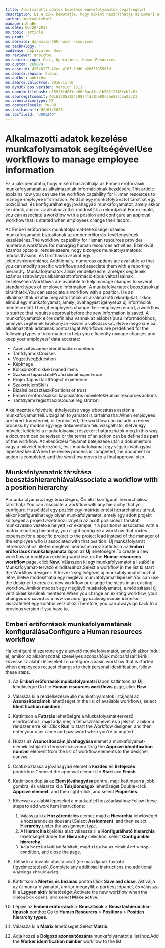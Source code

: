 ```yaml
---
title: Alkalmazotti adatok kezelése munkafolyamatok segítségével
description: Ez a cikk bemutatja, hogy miként használhatja az Emberi erőforrások munkafolyamatait az alkalmazottak információinak kezelésére. Például egy munkafolyamatot társíthat egy pozícióhoz, és konfigurálhat egy jóváhagyási munkafolyamatot, amely akkor kezdődik, amikor az alkalmazottak módosítják a rekordjaikat.
author: andreabichsel
manager: AnnBe
ms.date: 06/20/2017
ms.topic: article
ms.prod: ''
ms.service: dynamics-365-human-resources
ms.technology: ''
audience: Application User
ms.reviewer: anbichse
ms.search.scope: Core, Operations, Human Resources
ms.custom: 269074
ms.assetid: 426c6127-42ee-4163-8dd0-b2867f95581d
ms.search.region: Global
ms.author: anbichse
ms.search.validFrom: 2016-11-30
ms.dyn365.ops.version: Version 1611
ms.openlocfilehash: a159f5fd811ee80c0ac45ca1b582f2f46fcb2c61
ms.sourcegitcommit: 40163705a134c9874fd33be80c7ae59ccce22c21
ms.translationtype: HT
ms.contentlocale: hu-HU
ms.lasthandoff: 02/03/2020
ms.locfileid: "3009240"
---
```

# <a name="use-workflows-to-manage-employee-information"></a><span data-ttu-id="7a7ae-104">Alkalmazotti adatok kezelése munkafolyamatok segítségével</span><span class="sxs-lookup"><span data-stu-id="7a7ae-104">Use workflows to manage employee information</span></span>

<span data-ttu-id="7a7ae-105">Ez a cikk bemutatja, hogy miként használhatja az Emberi erőforrások munkafolyamatait az alkalmazottak információinak kezelésére.</span><span class="sxs-lookup"><span data-stu-id="7a7ae-105">This article explains how you can use the workflow capability for Human resources to manage employee information.</span></span> <span data-ttu-id="7a7ae-106">Például egy munkafolyamatot társíthat egy pozícióhoz, és konfigurálhat egy jóváhagyási munkafolyamatot, amely akkor kezdődik, amikor az alkalmazottak módosítják a rekordjaikat.</span><span class="sxs-lookup"><span data-stu-id="7a7ae-106">For example, you can associate a workflow with a position and configure an approval workflow that is started when employees change their record.</span></span>

<span data-ttu-id="7a7ae-107">Az Emberi erőforrások munkafolyamat-lehetőségei számos munkafolyamatot biztosítanak az emberierőforrás-tevékenységek kezeléséhez.</span><span class="sxs-lookup"><span data-stu-id="7a7ae-107">The workflow capability for Human resources provides numerous workflows for managing human resources activities.</span></span> <span data-ttu-id="7a7ae-108">Ezenkívül számos opció áll rendelkezésre, hogy bizonyos munkafolyamatokat módosíthasson, és társíthassa azokat egy jelentéshierarchiához.</span><span class="sxs-lookup"><span data-stu-id="7a7ae-108">Additionally, numerous options are available so that you can modify specific workflows and associate them with a reporting hierarchy.</span></span> <span data-ttu-id="7a7ae-109">Munkafolyamatok állnak rendelkezésre, amelyek segítenek számos szabványos alkalmazottinformáció-típus változásainak kezelésében.</span><span class="sxs-lookup"><span data-stu-id="7a7ae-109">Workflows are available to help manage changes to several standard types of employee information.</span></span> <span data-ttu-id="7a7ae-110">A munkafolyamatok beosztásokkal társíthatók.</span><span class="sxs-lookup"><span data-stu-id="7a7ae-110">You can associate a workflow with a position.</span></span> <span data-ttu-id="7a7ae-111">Ha az alkalmazottak ezután megváltoztatják az alkalmazotti rekordjukat, akkor elindul egy munkafolyamat, amely jóváhagyást igényel az új információk mentése előtt.</span><span class="sxs-lookup"><span data-stu-id="7a7ae-111">Then, if employees change their employee record, a workflow is started that requires approval before the new information is saved.</span></span> <span data-ttu-id="7a7ae-112">A munkafolyamatok előre definiálva vannak az alábbi típusú információkhoz, amelyek segítenek hatékonyan kezelni a változásokat, illetve megőrizni az alkalmazottak adatainak pontosságát:</span><span class="sxs-lookup"><span data-stu-id="7a7ae-112">Workflows are predefined for the following types of information to help you efficiently manage changes and keep your employees’ data accurate:</span></span>

-   <span data-ttu-id="7a7ae-113">Azonosítószámok</span><span class="sxs-lookup"><span data-stu-id="7a7ae-113">Identification numbers</span></span>
-   <span data-ttu-id="7a7ae-114">Tanfolyamok</span><span class="sxs-lookup"><span data-stu-id="7a7ae-114">Courses</span></span>
-   <span data-ttu-id="7a7ae-115">Végzettség</span><span class="sxs-lookup"><span data-stu-id="7a7ae-115">Education</span></span>
-   <span data-ttu-id="7a7ae-116">Kép</span><span class="sxs-lookup"><span data-stu-id="7a7ae-116">Image</span></span>
-   <span data-ttu-id="7a7ae-117">Kölcsönzött cikkek</span><span class="sxs-lookup"><span data-stu-id="7a7ae-117">Loaned items</span></span>
-   <span data-ttu-id="7a7ae-118">Szakmai tapasztalat</span><span class="sxs-lookup"><span data-stu-id="7a7ae-118">Professional experience</span></span>
-   <span data-ttu-id="7a7ae-119">Projekttapasztalat</span><span class="sxs-lookup"><span data-stu-id="7a7ae-119">Project experience</span></span>
-   <span data-ttu-id="7a7ae-120">Szakértelem</span><span class="sxs-lookup"><span data-stu-id="7a7ae-120">Skills</span></span>
-   <span data-ttu-id="7a7ae-121">Bizalmi beosztások</span><span class="sxs-lookup"><span data-stu-id="7a7ae-121">Positions of trust</span></span>
-   <span data-ttu-id="7a7ae-122">Emberi erőforrásokkal kapcsolatos műveletek</span><span class="sxs-lookup"><span data-stu-id="7a7ae-122">Human resources actions</span></span>
-   <span data-ttu-id="7a7ae-123">Tanfolyami regisztráció</span><span class="sxs-lookup"><span data-stu-id="7a7ae-123">Course registration</span></span>

<span data-ttu-id="7a7ae-124">Alkalmazottak felvétele, áthelyezése vagy elbocsátása esetén a munkafolyamat felülvizsgálati folyamatot is tartalmazhat.</span><span class="sxs-lookup"><span data-stu-id="7a7ae-124">When employees are hired, transferred, or terminated, the workflow can include a review process.</span></span> <span data-ttu-id="7a7ae-125">Ily módon egy-egy dokumentum felülvizsgálható, illetve egy művelet feltételei a munkafolyamat részeként határozhatók meg.</span><span class="sxs-lookup"><span data-stu-id="7a7ae-125">In this way, a document can be revised or the terms of an action can be defined as part of the workflow.</span></span> <span data-ttu-id="7a7ae-126">Az ellenőrzési folyamat befejezése után a dokumentum vagy a művelet befejeződik, és a munkafolyamat egy végső jóváhagyási lépéshez kerül.</span><span class="sxs-lookup"><span data-stu-id="7a7ae-126">When the review process is completed, the document or action is completed, and the workflow moves to a final approval step.</span></span>

## <a name="associate-a-workflow-with-a-position-hierarchy"></a><span data-ttu-id="7a7ae-127">Munkafolyamatok társítása beosztáshierarchiával</span><span class="sxs-lookup"><span data-stu-id="7a7ae-127">Associate a workflow with a position hierarchy</span></span>
<span data-ttu-id="7a7ae-128">A munkafolyamatot egy tetszőleges, Ön által konfigurált hierarchiához társíthatja.</span><span class="sxs-lookup"><span data-stu-id="7a7ae-128">You can associate a workflow with any hierarchy that you configure.</span></span> <span data-ttu-id="7a7ae-129">Ha például egy pozíció egy mátrixjelentési hierarchiához társul, akkor konfigurálhat egy olyan munkafolyamatot, amely egy adott projekt költségeit a projektvezetőhöz irányítja az adott pozícióhoz társított munkavállaló vezetője helyett.</span><span class="sxs-lookup"><span data-stu-id="7a7ae-129">For example, if a position is associated with a matrix reporting hierarchy, you might configure a workflow that routes expenses for a specific project to the project lead instead of the manager of the employee who is associated with that position.</span></span> <span data-ttu-id="7a7ae-130">Új munkafolyamat létrehozásához, illetve meglévő módosításához kattintson az **Emberi erőforrások munkafolyamata** lapon az **Új** lehetőségre.</span><span class="sxs-lookup"><span data-stu-id="7a7ae-130">To create a new workflow or modify an existing workflow, on the **Human resources workflow** page, click **New**.</span></span> <span data-ttu-id="7a7ae-131">Válasszon ki egy munkafolyamatot a listából a Munkafolyamat-tervező elindításához.</span><span class="sxs-lookup"><span data-stu-id="7a7ae-131">Select a workflow in the list to start the Workflow designer.</span></span> <span data-ttu-id="7a7ae-132">A tervező segítségével új munkafolyamatot hozhat létre, illetve módosíthatja egy meglévő munkafolyamat lépéseit.</span><span class="sxs-lookup"><span data-stu-id="7a7ae-132">You can use the designer to create a new workflow or change the steps in an existing workflow.</span></span> <span data-ttu-id="7a7ae-133">Amikor módosít egy meglévő munkafolyamatot, a módosításai új verzióként kerülnek mentésre.</span><span class="sxs-lookup"><span data-stu-id="7a7ae-133">When you change an existing workflow, your changes are saved as a new version.</span></span> <span data-ttu-id="7a7ae-134">Így szükség esetén bármikor visszatérhet egy korábbi verzióhoz.</span><span class="sxs-lookup"><span data-stu-id="7a7ae-134">Therefore, you can always go back to a previous version if you have to.</span></span>

## <a name="configure-a-human-resources-workflow"></a><span data-ttu-id="7a7ae-135">Emberi erőforrások munkafolyamatának konfigurálása</span><span class="sxs-lookup"><span data-stu-id="7a7ae-135">Configure a Human resources workflow</span></span>
<span data-ttu-id="7a7ae-136">Ha konfigurálni szeretne egy alapvető munkafolyamatot, amelyik akkor indul el, amikor az alkalmazottak személyes azonosítójuk módosításait kérik, kövesse az alábbi lépéseket.</span><span class="sxs-lookup"><span data-stu-id="7a7ae-136">To configure a basic workflow that is started when employees request changes to their personal identification, follow these steps.</span></span>

1.  <span data-ttu-id="7a7ae-137">Az **Emberi erőforrások munkafolyamatai** lapon kattintson az **Új** lehetőségre.</span><span class="sxs-lookup"><span data-stu-id="7a7ae-137">On the **Human resources workflows** page, click **New**.</span></span>
2.  <span data-ttu-id="7a7ae-138">Válassza ki a rendelkezésre álló munkafolyamatok listájánál az **Azonosítószámok** lehetőséget.</span><span class="sxs-lookup"><span data-stu-id="7a7ae-138">In the list of available workflows, select **Identification numbers**.</span></span>
3.  <span data-ttu-id="7a7ae-139">Kattintson a **Futtatás** lehetőségre a Munkafolyamat-tervező elindításához, majd adja meg a felhasználónevet és a jelszót, amikor a rendszer erre kéri.</span><span class="sxs-lookup"><span data-stu-id="7a7ae-139">Click **Run** to start the Workflow designer, and then enter your user name and password when you're prompted.</span></span>
4.  <span data-ttu-id="7a7ae-140">Húzza az **Azonosítószám jóváhagyása** elemet a munkafolyamat-elemek listájáról a tervezői vászonra.</span><span class="sxs-lookup"><span data-stu-id="7a7ae-140">Drag the **Approve identification number** element from the list of workflow elements to the designer canvas.</span></span>
5.  <span data-ttu-id="7a7ae-141">Csatlakoztassa a jóváhagyási elemet a **Kezdés** és **Befejezés** pontokhoz.</span><span class="sxs-lookup"><span data-stu-id="7a7ae-141">Connect the approval element to **Start** and **Finish**.</span></span>
6.  <span data-ttu-id="7a7ae-142">Kattintson duplán az **Elem jóváhagyása** pontra, majd kattintson a jobb gombra, és válassza ki a **Tulajdonságok** lehetőséget.</span><span class="sxs-lookup"><span data-stu-id="7a7ae-142">Double-click **Approve element**, and then right-click, and select **Properties**.</span></span>
7.  <span data-ttu-id="7a7ae-143">Kövesse az alábbi lépéseket a munkatétel hozzáadásához:</span><span class="sxs-lookup"><span data-stu-id="7a7ae-143">Follow these steps to add work item instructions:</span></span>
    1.  <span data-ttu-id="7a7ae-144">Válassza ki a **Hozzárendelés** elemet, majd a **Hierarchia** lehetőséget a hozzárendelés típusánál.</span><span class="sxs-lookup"><span data-stu-id="7a7ae-144">Select **Assignment**, and then select **Hierarchy** under the assignment type.</span></span>
    2.  <span data-ttu-id="7a7ae-145">A **Hierarchia** kijelölés alatt válassza ki a **Konfigurálható hierarchia** lehetőséget.</span><span class="sxs-lookup"><span data-stu-id="7a7ae-145">Under the **Hierarchy** selection, select **Configurable hierarchy**.</span></span>
    3.  <span data-ttu-id="7a7ae-146">Adja hozzá a leállási feltételt, majd zárja be az oldalt.</span><span class="sxs-lookup"><span data-stu-id="7a7ae-146">Add a stop condition, and close the page.</span></span>

8.  <span data-ttu-id="7a7ae-147">Töltse ki a további utasításokat (ne maradjanak további figyelmeztetések).</span><span class="sxs-lookup"><span data-stu-id="7a7ae-147">Complete any additional instructions (no additional warnings should exist).</span></span>
9.  <span data-ttu-id="7a7ae-148">Kattintson a **Mentés és bezárás** pontra.</span><span class="sxs-lookup"><span data-stu-id="7a7ae-148">Click **Save and close**.</span></span> <span data-ttu-id="7a7ae-149">Aktiválja az új munkafolyamatot, amikor megnyílik a párbeszédpanel, és válassza ki a **Legyen aktív** lehetőséget.</span><span class="sxs-lookup"><span data-stu-id="7a7ae-149">Activate the new workflow when the dialog box opens, and select **Make active**.</span></span>
10. <span data-ttu-id="7a7ae-150">Lépjen az **Emberi erőforrások** &gt; **Beosztások** &gt; **Beosztáshierarchia-típusok** ponthoz.</span><span class="sxs-lookup"><span data-stu-id="7a7ae-150">Go to **Human Resources** &gt; **Positions** &gt; **Position hierarchy types**.</span></span>
11. <span data-ttu-id="7a7ae-151">Válassza ki a **Mátrix** lehetőséget.</span><span class="sxs-lookup"><span data-stu-id="7a7ae-151">Select **Matrix**.</span></span>
12. <span data-ttu-id="7a7ae-152">Adja hozzá a **Dolgozó azonosítószáma** munkafolyamatot a listához.</span><span class="sxs-lookup"><span data-stu-id="7a7ae-152">Add the **Worker identification number** workflow to the list.</span></span>




